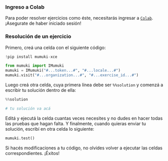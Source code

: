 ### Ingreso a Colab

Para poder resolver ejercicios como éste, necesitarás ingresar a [`Colab`](https://colab.research.google.com/). ¡Asegurate de haber iniciado sesión!

### Resolución de un ejercicio

Primero, creá una celda con el siguiente código:

```python
!pip install mumuki-xce

from mumuki import IMumuki
mumuki = IMumuki("#...token...#", "#...locale...#")
mumuki.visit("#...organization...#", "#...exercise_id...#")
```

Luego creá otra celda, cuya primera línea debe ser `%%solution` y comenzá a escribir tu solución dentro de ella:

```python
%%solution

# tu solución va acá
```

Editá y ejecutá la celda cuantas veces necesites y no dudes en hacer todas las pruebas que hagan falta. Y finalmente, cuando quieras enviar tu solución, escribí en otra celda lo siguiente:

```python
mumuki.test()
```

Si hacés modificaciones a tu código, no olvides volver a ejecutar las celdas correspondientes. ¡Éxitos!